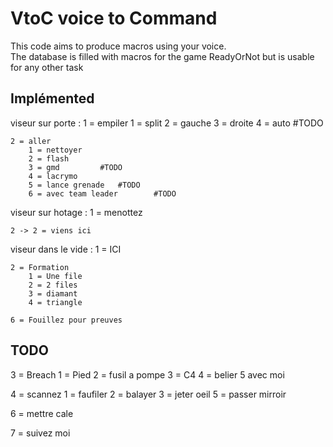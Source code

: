 # VtoC voice to Command  

This code aims to produce macros using your voice.  
The database is filled with macros for the game ReadyOrNot but is usable for any other task

## Implémented

viseur sur porte :
	1 = empiler
		1 = split
		2 = gauche
		3 = droite
		4 = auto #TODO

	2 = aller
		1 = nettoyer
		2 = flash
		3 = gmd 		#TODO
		4 = lacrymo
		5 = lance grenade	#TODO
		6 = avec team leader		#TODO

viseur sur hotage :
	1 = menottez

	2 -> 2 = viens ici

viseur dans le vide : 
	1 = ICI

	2 = Formation
		1 = Une file
		2 = 2 files
		3 = diamant
		4 = triangle

	6 = Fouillez pour preuves


## TODO

3 = Breach
	1 = Pied
	2 = fusil a pompe
	3 = C4
	4 = belier
	5 avec moi	

4 = scannez
	1 = faufiler
	2 = balayer
	3 = jeter oeil
5 = passer mirroir

6 = mettre cale


7 = suivez moi

